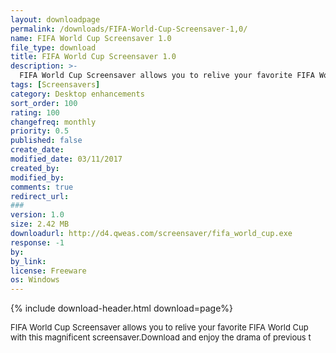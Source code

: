```yaml
---
layout: downloadpage
permalink: /downloads/FIFA-World-Cup-Screensaver-1,0/
name: FIFA World Cup Screensaver 1.0
file_type: download
title: FIFA World Cup Screensaver 1.0
description: >-
  FIFA World Cup Screensaver allows you to relive your favorite FIFA World Cup with this magnificent screensaver
tags: [Screensavers]
category: Desktop enhancements
sort_order: 100
rating: 100
changefreq: monthly
priority: 0.5
published: false
create_date: 
modified_date: 03/11/2017
created_by: 
modified_by: 
comments: true
redirect_url: 
### 
version: 1.0
size: 2.42 MB
downloadurl: http://d4.qweas.com/screensaver/fifa_world_cup.exe
response: -1
by: 
by_link: 
license: Freeware
os: Windows
---
```


{% include download-header.html download=page%}

<p style="fix-download-text !important">
<p><font size="2">FIFA World Cup Screensaver allows you to relive your favorite FIFA World Cup with this magnificent screensaver.Download and enjoy the drama of previous t</font></p></p>
